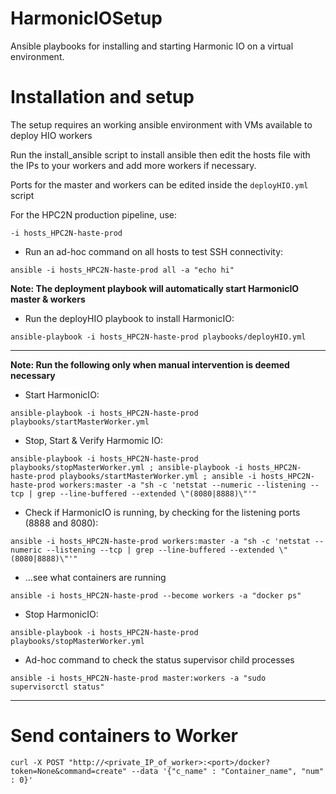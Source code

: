 # HarmonicIOSetup
Ansible playbooks for installing and starting Harmonic IO on a virtual environment.

# Installation and setup

The setup requires an working ansible environment with VMs available to deploy HIO workers 

Run the install_ansible script to install ansible then edit the hosts file with the IPs to your workers and add more workers if necessary.

Ports for the master and workers can be edited inside the `deployHIO.yml` script


For the HPC2N production pipeline, use:
```
-i hosts_HPC2N-haste-prod
```

* Run an ad-hoc command on all hosts to test SSH connectivity:

```
ansible -i hosts_HPC2N-haste-prod all -a "echo hi"
```

**Note: The deployment playbook will automatically start HarmonicIO master & workers**

* Run the deployHIO playbook to install HarmonicIO:

```
ansible-playbook -i hosts_HPC2N-haste-prod playbooks/deployHIO.yml
```
---

**Note: Run the following only when manual intervention is deemed necessary**

* Start HarmonicIO:

```
ansible-playbook -i hosts_HPC2N-haste-prod playbooks/startMasterWorker.yml
```

* Stop, Start & Verify Harmomic IO:

```
ansible-playbook -i hosts_HPC2N-haste-prod playbooks/stopMasterWorker.yml ; ansible-playbook -i hosts_HPC2N-haste-prod playbooks/startMasterWorker.yml ; ansible -i hosts_HPC2N-haste-prod workers:master -a "sh -c 'netstat --numeric --listening --tcp | grep --line-buffered --extended \"(8080|8888)\"'"
```

* Check if HarmonicIO is running, by checking for the listening ports (8888 and 8080):

```
ansible -i hosts_HPC2N-haste-prod workers:master -a "sh -c 'netstat --numeric --listening --tcp | grep --line-buffered --extended \"(8080|8888)\"'"
```
* ...see what containers are running

```
ansible -i hosts_HPC2N-haste-prod --become workers -a "docker ps"
```

* Stop HarmonicIO:

```
ansible-playbook -i hosts_HPC2N-haste-prod playbooks/stopMasterWorker.yml
```

* Ad-hoc command to check the status supervisor child processes

```
ansible -i hosts_HPC2N-haste-prod master:workers -a "sudo supervisorctl status"
```
---

# Send containers to Worker

```
curl -X POST "http://<private_IP_of_worker>:<port>/docker?token=None&command=create" --data '{"c_name" : "Container_name", "num" : 0}'
```
